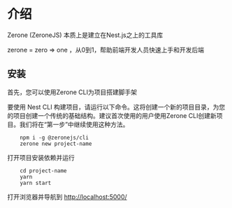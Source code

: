 # 介绍
Zerone (ZeroneJS) 本质上是建立在Nest.js之上的工具库

zerone = zero => one ，从0到1，帮助前端开发人员快速上手和开发后端 

## 安装
首先，您可以使用Zerone CLI为项目搭建脚手架

要使用 Nest CLI 构建项目，请运行以下命令。这将创建一个新的项目目录，为您的项目创建一个传统的基础结构。建议首次使用的用户使用Zerone CLI创建新项目。我们将在“第一步”中继续使用这种方法。
```shell
    npm i -g @zeronejs/cli
    zerone new project-name
```

打开项目安装依赖并运行

```shell
    cd project-name
    yarn
    yarn start
```

打开浏览器并导航到 [http://localhost:5000/](http://localhost:5000/) 